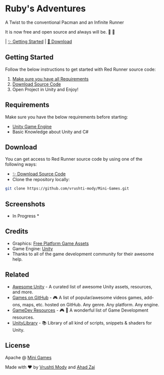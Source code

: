 # Ruby's Adventures

A Twist to the conventional Pacman and an Infinite Runner

It is now free and open source and always will be. :clap: :tada:

| [:sparkles: Getting Started](#getting-started) | [:rocket: Download](#download) 


## Getting Started

Follow the below instructions to get started with Red Runner source code:

1. [Make sure you have all Requirements](#requirements)
2. [Download Source Code](#download)
3. Open Project in Unity and Enjoy!

## Requirements

Make sure you have the below requirements before starting:

- [Unity Game Engine](https://unity3d.com)
- Basic Knowledge about Unity and C#

## Download

You can get access to Red Runner source code by using one of the following ways:

- [:sparkles: Download Source Code](https://github.com/vrushti-mody/Mini-Games/archive/master.zip)
- Clone the repository locally:

```bash
git clone https://github.com/vrushti-mody/Mini-Games.git
```

## Screenshots

* In Progress *

## Credits

- Graphics: [Free Platform Game Assets](https://bayat.itch.io/platform-game-assets)
- Game Engine: [Unity](https://unity3d.com/)
- Thanks to all of the game development community for their awesome help.

## Related

- [Awesome Unity](https://github.com/RyanNielson/awesome-unity) - A curated list of awesome Unity assets, resources, and more.
- [Games on GitHub](https://github.com/leereilly/games/) - 🎮 A list of popular/awesome videos games, add-ons, maps, etc. hosted on GitHub. Any genre. Any platform. Any engine.
- [GameDev Resources](https://github.com/Kavex/GameDev-Resources) - 🎮 🎲 A wonderful list of Game Development resources.
- [UnityLibrary](https://github.com/UnityCommunity/UnityLibrary) - 📚 Library of all kind of scripts, snippets & shaders for Unity.



## License

Apache @ [Mini Games](https://github.com/vrushti-mody/Mini-Games)

Made with :heart: by [Vrushti Mody](https://github.com/vrushti-mody) and [Ahad Zai](https://github.com/ahadkhan98)
